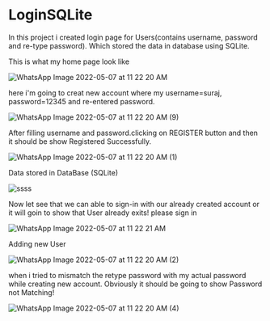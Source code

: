 # LoginSQLite
In this project i created login page for Users(contains username, password and re-type password). Which stored the data in database using SQLite.

This is what my home page look like 






![WhatsApp Image 2022-05-07 at 11 22 20 AM](https://user-images.githubusercontent.com/101108540/167241149-eeea206b-61fe-41f0-8164-1eb6b6d69908.jpeg)






here i'm going to creat new account where my username=suraj, password=12345 and re-entered password.








![WhatsApp Image 2022-05-07 at 11 22 20 AM (9)](https://user-images.githubusercontent.com/101108540/167241338-d8aca4d4-6b04-4c0c-b180-2a13167582c4.jpeg)






After filling username and password.clicking on REGISTER button and then it should be show Registered Successfully.







![WhatsApp Image 2022-05-07 at 11 22 20 AM (1)](https://user-images.githubusercontent.com/101108540/167241590-2900cff4-e19b-4a88-bdc1-4793550fa564.jpeg)





Data stored in DataBase (SQLite)










![ssss](https://user-images.githubusercontent.com/101108540/167241667-2b7c75bc-df72-40c9-8f22-a2f629549031.png)








Now let see that we can able to sign-in with our already created account or it will goin to show that User already exits! please sign in













![WhatsApp Image 2022-05-07 at 11 22 21 AM](https://user-images.githubusercontent.com/101108540/167242086-70cbbf7e-f37d-4517-937b-9452e7eae442.jpeg)













Adding new User







![WhatsApp Image 2022-05-07 at 11 22 20 AM (2)](https://user-images.githubusercontent.com/101108540/167241723-2af274e9-abf9-4cb5-be4a-1fb88535d354.jpeg)






when i tried to mismatch the retype password with my actual password while creating new account. Obviously it should be going to show Password not Matching!






![WhatsApp Image 2022-05-07 at 11 22 20 AM (4)](https://user-images.githubusercontent.com/101108540/167241796-1186c79e-8a44-4cfc-b101-09622ec6bc70.jpeg)
















